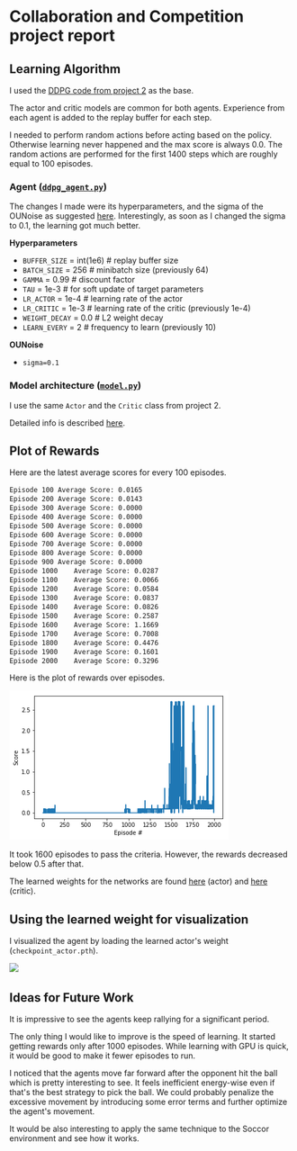 # Collaboration and Competition project report

## Learning Algorithm

I used the [DDPG code from project 2](https://github.com/da1ssk/Udacity-DRLND-2-Continuous-Control/blob/main/ddpg_agent.py) as the base.

The actor and critic models are common for both agents. Experience from each agent is added to the replay buffer for each step.

I needed to perform random actions before acting based on the policy. Otherwise learning never happened and the max score is always 0.0. The random actions are performed for the first 1400 steps which are roughly equal to 100 episodes.

### Agent ([`ddpg_agent.py`](ddpg_agent.py))
The changes I made were its hyperparameters, and the sigma of the OUNoise as suggested [here](https://knowledge.udacity.com/questions/210686). Interestingly, as soon as I changed the sigma to 0.1, the learning got much better.

**Hyperparameters**
- `BUFFER_SIZE` = int(1e6)  # replay buffer size
- `BATCH_SIZE` = 256        # minibatch size (previously 64)
- `GAMMA` = 0.99            # discount factor
- `TAU` = 1e-3              # for soft update of target parameters
- `LR_ACTOR` = 1e-4         # learning rate of the actor 
- `LR_CRITIC` = 1e-3        # learning rate of the critic (previously 1e-4)
- `WEIGHT_DECAY` = 0.0      # L2 weight decay
- `LEARN_EVERY` = 2         # frequency to learn (previously 10)

**OUNoise**
- `sigma=0.1`

### Model architecture ([`model.py`](model.py))
I use the same `Actor` and the `Critic` class from project 2.

Detailed info is described [here](https://github.com/da1ssk/Udacity-DRLND-2-Continuous-Control/blob/main/Report.md#model-architecture-modelpy).

## Plot of Rewards
Here are the latest average scores for every 100 episodes. 

```
Episode 100	Average Score: 0.0165
Episode 200	Average Score: 0.0143
Episode 300	Average Score: 0.0000
Episode 400	Average Score: 0.0000
Episode 500	Average Score: 0.0000
Episode 600	Average Score: 0.0000
Episode 700	Average Score: 0.0000
Episode 800	Average Score: 0.0000
Episode 900	Average Score: 0.0000
Episode 1000	Average Score: 0.0287
Episode 1100	Average Score: 0.0066
Episode 1200	Average Score: 0.0584
Episode 1300	Average Score: 0.0837
Episode 1400	Average Score: 0.0826
Episode 1500	Average Score: 0.2587
Episode 1600	Average Score: 1.1669
Episode 1700	Average Score: 0.7008
Episode 1800	Average Score: 0.4476
Episode 1900	Average Score: 0.1601
Episode 2000	Average Score: 0.3296
```

Here is the plot of rewards over episodes.

![rewards](rewards.png)

It took 1600 episodes to pass the criteria. However, the rewards decreased below 0.5 after that.

The learned weights for the networks are found [here](checkpoint_actor.pth) (actor) and [here](checkpoint_critic.pth) (critic).

## Using the learned weight for visualization
I visualized the agent by loading the learned actor's weight (`checkpoint_actor.pth`).

<img src="tennis_result.gif" width=480>

## Ideas for Future Work
It is impressive to see the agents keep rallying for a significant period.

The only thing I would like to improve is the speed of learning. It started getting rewards only after 1000 episodes. While learning with GPU is quick, it would be good to make it fewer episodes to run.

I noticed that the agents move far forward after the opponent hit the ball which is pretty interesting to see. It feels inefficient energy-wise even if that's the best strategy to pick the ball. We could probably penalize the excessive movement by introducing some error terms and further optimize the agent's movement.

It would be also interesting to apply the same technique to the Soccor environment and see how it works.
